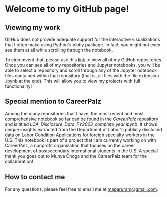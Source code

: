 # Welcome to my GitHub page!

## Viewing my work 
GitHub does not provide adequate support for the interactive visualizations that I often make using Python's plotly package. In fact, you might not even see them at all while scrolling through the notebook.

To circumvent that, please use this [link](https://nbviewer.org/github/Tinashe-04/) to view all of my GitHub repositories. Once you can see all of my repositories and Jupyter notebooks, you will be able to select a repository and scroll through any of the Jupyter notebook files contained within that repository (that is, all files with the file extension .ipynb at the end). This will allow you to view my projects with full functionality!

## Special mention to CareerPalz
Among the many repositories that I have, the most recent and most comprehensive notebook so far can be found in the *CareerPalz* repository and is titled *LCA_Disclosure_Data_FY2023_complete_year.ipynb*. It shows unique insights extracted from the Department of Labor's publicly disclosed data on Labor Condition Applications for foreign specialty workers in the U.S. This notebook is part of a project that I am currently working on with CareerPalz, a nonprofit organization that focuses on the career development of postsecondary international students in the U.S. A special thank you goes out to Munya Choga and the CareerPalz team for the collaboration!

## How to contact me
For any questions, please feel free to email me at maparuram@gmail.com.
